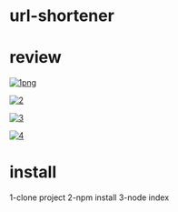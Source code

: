 # url-shortener
# review

<a href="https://ibb.co/fZ4bZ7"><img src="https://preview.ibb.co/e1T3E7/1png.png" alt="1png" border="0"></a>

<a href="https://ibb.co/nssign"><img src="https://preview.ibb.co/i0OpMn/2.png" alt="2" border="0"></a>

<a href="https://ibb.co/demWZ7"><img src="https://preview.ibb.co/i3ryE7/3.png" alt="3" border="0"></a>

<a href="https://ibb.co/fOSc7S"><img src="https://preview.ibb.co/fWAau7/4.png" alt="4" border="0"></a>

# install
1-clone project
2-npm install
3-node index
